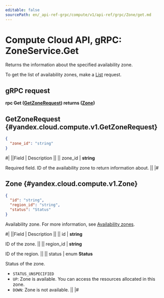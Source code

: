 ```yaml
---
editable: false
sourcePath: en/_api-ref-grpc/compute/v1/api-ref/grpc/Zone/get.md
---
```


# Compute Cloud API, gRPC: ZoneService.Get

Returns the information about the specified availability zone.

To get the list of availability zones, make a [List](/docs/compute/api-ref/grpc/Zone/list#List) request.

## gRPC request

**rpc Get ([GetZoneRequest](#yandex.cloud.compute.v1.GetZoneRequest)) returns ([Zone](#yandex.cloud.compute.v1.Zone))**

## GetZoneRequest {#yandex.cloud.compute.v1.GetZoneRequest}

```json
{
  "zone_id": "string"
}
```

#|
||Field | Description ||
|| zone_id | **string**

Required field. ID of the availability zone to return information about. ||
|#

## Zone {#yandex.cloud.compute.v1.Zone}

```json
{
  "id": "string",
  "region_id": "string",
  "status": "Status"
}
```

Availability zone. For more information, see [Availability zones](/docs/overview/concepts/geo-scope).

#|
||Field | Description ||
|| id | **string**

ID of the zone. ||
|| region_id | **string**

ID of the region. ||
|| status | enum **Status**

Status of the zone.

- `STATUS_UNSPECIFIED`
- `UP`: Zone is available. You can access the resources allocated in this zone.
- `DOWN`: Zone is not available. ||
|#